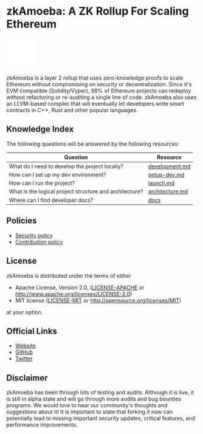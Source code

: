 # zkAmoeba: A ZK Rollup For Scaling Ethereum

[![Logo](logo.png)](https://www.zkamoeba.com/)

zkAmoeba is a layer 2 rollup that uses zero-knowledge proofs to scale Ethereum without compromising on security or
decentralization. Since it's EVM compatible (Solidity/Vyper), 99% of Ethereum projects can redeploy without refactoring
or re-auditing a single line of code. zkAmoeba also uses an LLVM-based compiler that will eventually let developers
write smart contracts in C++, Rust and other popular languages.

## Knowledge Index

The following questions will be answered by the following resources:

| Question                                                | Resource                                |
| ------------------------------------------------------- | --------------------------------------- |
| What do I need to develop the project locally?          | [development.md](docs/development.md)   |
| How can I set up my dev environment?                    | [setup-dev.md](docs/setup-dev.md)       |
| How can I run the project?                              | [launch.md](docs/launch.md)             |
| What is the logical project structure and architecture? | [architecture.md](docs/architecture.md) |
| Where can I find developer docs?                        | [docs](https://v2-docs.micro.io/dev/)   |

## Policies

- [Security policy](.github/SECURITY.md)
- [Contribution policy](CONTRIBUTING.md)

## License

zkAmoeba is distributed under the terms of either

- Apache License, Version 2.0, ([LICENSE-APACHE](LICENSE-APACHE) or <http://www.apache.org/licenses/LICENSE-2.0>)
- MIT license ([LICENSE-MIT](LICENSE-MIT) or <http://opensource.org/licenses/MIT>)

at your option.

## Official Links

- [Website](https://www.zkamoeba.com/)
- [GitHub](https://github.com/ZKAmoeba-Micro)
- [Twitter](https://twitter.com/zkamoeba)

## Disclaimer

zkAmoeba has been through lots of testing and audits. Although it is live, it is still in alpha state and will go
through more audits and bug bounties programs. We would love to hear our community's thoughts and suggestions about it!
It is important to state that forking it now can potentially lead to missing important security updates, critical
features, and performance improvements.

